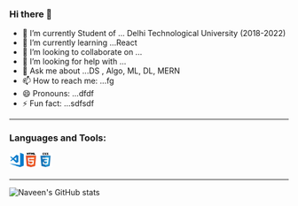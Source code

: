 ### Hi there 👋
- 🔭 I’m currently Student of ... Delhi Technological University (2018-2022)
- 🌱 I’m currently learning ...React
- 👯 I’m looking to collaborate on ...
- 🤔 I’m looking for help with ...
- 💬 Ask me about ...DS , Algo, ML, DL, MERN
- 📫 How to reach me: ...fg
- 😄 Pronouns: ...dfdf
- ⚡ Fun fact: ...sdfsdf
---

### Languages and Tools:

<img align="left" alt="Visual Studio Code" width="26px" src="https://raw.githubusercontent.com/github/explore/80688e429a7d4ef2fca1e82350fe8e3517d3494d/topics/visual-studio-code/visual-studio-code.png" />
<img align="left" alt="HTML5" width="26px" src="https://raw.githubusercontent.com/github/explore/80688e429a7d4ef2fca1e82350fe8e3517d3494d/topics/html/html.png" />
<img align="left" alt="CSS3" width="26px" src="https://raw.githubusercontent.com/github/explore/80688e429a7d4ef2fca1e82350fe8e3517d3494d/topics/css/css.png" />


<br />
<br />


---

![Naveen's GitHub stats](https://github-readme-stats.vercel.app/api?username=naveeng007&show_icons=true&theme=radical)

